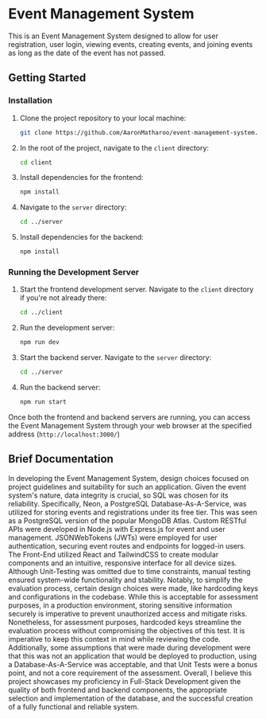 # Event Management System

This is an Event Management System designed to allow for user registration, user login, viewing events, creating events, and joining events as long as the date of the event has not passed. 

## Getting Started

### Installation

1. Clone the project repository to your local machine:

    ```bash
    git clone https://github.com/AaronMatharoo/event-management-system.git
    ```

2. In the root of the project, navigate to the `client` directory:

    ```bash
    cd client
    ```

3. Install dependencies for the frontend:

    ```bash
    npm install
    ```

4. Navigate to the `server` directory:

    ```bash
    cd ../server
    ```

5. Install dependencies for the backend:

    ```bash
    npm install
    ```

### Running the Development Server

1. Start the frontend development server. Navigate to the `client` directory if you're not already there:

    ```bash
    cd ../client
    ```

2. Run the development server:

    ```bash
    npm run dev
    ```

3. Start the backend server. Navigate to the `server` directory:

    ```bash
    cd ../server
    ```

4. Run the backend server:

    ```bash
    npm run start
    ```

Once both the frontend and backend servers are running, you can access the Event Management System through your web browser at the specified address (`http://localhost:3000/`)

## Brief Documentation

In developing the Event Management System, design choices focused on project guidelines and suitability for such an application. Given the event system's nature, data integrity is crucial, so SQL was chosen for its reliability. Specifically, Neon, a PostgreSQL Database-As-A-Service, was utilized for storing events and registrations under its free tier. This was seen as a PostgreSQL version of the popular MongoDB Atlas. Custom RESTful APIs were developed in Node.js with Express.js for event and user management. JSONWebTokens (JWTs) were employed for user authentication, securing event routes and endpoints for logged-in users. The Front-End utilized React and TailwindCSS to create modular components and an intuitive, responsive interface for all device sizes. Although Unit-Testing was omitted due to time constraints, manual testing ensured system-wide functionality and stability. Notably, to simplify the evaluation process, certain design choices were made, like hardcoding keys and configurations in the codebase. While this is acceptable for assessment purposes, in a production environment, storing sensitive information securely is imperative to prevent unauthorized access and mitigate risks. Nonetheless, for assessment purposes, hardcoded keys streamline the evaluation process without compromising the objectives of this test. It is imperative to keep this context in mind while reviewing the code. Additionally, some assumptions that were made during development were that this was not an application that would be deployed to production, using a Database-As-A-Service was acceptable, and that Unit Tests were a bonus point, and not a core requirement of the assessment. Overall, I believe this project showcases my proficiency in Full-Stack Development given the quality of both frontend and backend components, the appropriate selection and implementation of the database, and the successful creation of a fully functional and reliable system.